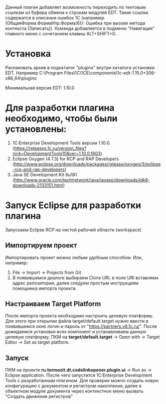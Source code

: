 Данный плагин добавляет возможность переходить по тектовым ссылкам из буфера обмена к строкам модулей EDT. Такие ссылки содержатся в описании ошибок 1С (например {ОбщаяФорма.ФормаУпр.Форма(6)}: Ошибка при вызове метода контекста (Записать)). Команда добавляется в подменю "Навигация" главного меню с сочетанием клавиш ALT+SHIFT+G.

# Установка
Распаковать архив в подкаталог "plugins" внутри каталога установки EDT. Например C:\Program Files\1C\1CE\components\1c-edt-1.15.0+306-x86_64\plugins

Минимальная версия EDT: 1.10.0

# Для разработки плагина необходимо, чтобы были установлены:
1. 1C:Enterprise Development Tools версии 1.10.0. (https://releases.1c.ru/version_files?nick=DevelopmentTools10&ver=1.10.0.1603)
2. Eclipse Oxygen (4.7.3) for RCP and RAP Developers (http://www.eclipse.org/downloads/packages/release/oxygen/3/eclipse-rcp-and-rap-developers)
3. Java SE Development Kit 8u181  (http://www.oracle.com/technetwork/java/javase/downloads/jdk8-downloads-2133151.html)

# Запуск Eclipse для разработки плагина
Запускаем Eclipse RCP на чистой рабочей области (workspace) 
## Импортируем проект
Импортировать проект можно любым удобным способом. Или, например:
 1. File -> Import -> Projects from Git
 2. В появившемся диалоге выбираем Clone URI, в поле URI вставляем адрес репозитория, далее следуем простым инструкциям помощника импорта проекта.

## Настраиваем Target Platform
После импорта проекта необходимо настроить целевую платформу. Для этого при открытии файла target/default.target нужно ввести в появившемся окне логин и пароль от "https://partners.v8.1c.ru/". После дожидаемся установки всех компонент и устанавливаем данную целевую платформу, ПКМ на <b>target/default.target</b> -> Open with -> Target Editor -> Set as target platform.

## Запуск 
ПКМ на проекте <b>ru.tormozit.dt.codelinkopener.plugin.ui</b> -> Run as -> Eclipse application.
После чего запустится 1C:Enterprise Development Tools с разработанным плагином.
Для проверки можно создать новую конфигурацию с документом и регистром накопления, далее в объектном модуле документа через контекстное меню вызвать "Создать движения регистров"

